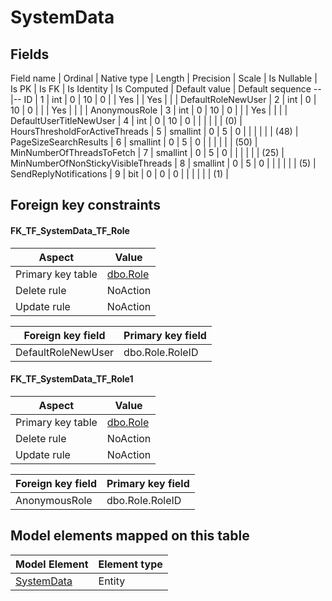 ﻿SystemData
============

## Fields

Field name | Ordinal | Native type | Length | Precision | Scale | Is Nullable | Is PK | Is FK | Is Identity | Is Computed  | Default value | Default sequence
--|--
ID | 1 | int | 0 | 10 | 0 |  | Yes |  | Yes |  |  | 
DefaultRoleNewUser | 2 | int | 0 | 10 | 0 |  |  | Yes |  |  |  | 
AnonymousRole | 3 | int | 0 | 10 | 0 |  |  | Yes |  |  |  | 
DefaultUserTitleNewUser | 4 | int | 0 | 10 | 0 |  |  |  |  |  | (0) | 
HoursThresholdForActiveThreads | 5 | smallint | 0 | 5 | 0 |  |  |  |  |  | (48) | 
PageSizeSearchResults | 6 | smallint | 0 | 5 | 0 |  |  |  |  |  | (50) | 
MinNumberOfThreadsToFetch | 7 | smallint | 0 | 5 | 0 |  |  |  |  |  | (25) | 
MinNumberOfNonStickyVisibleThreads | 8 | smallint | 0 | 5 | 0 |  |  |  |  |  | (5) | 
SendReplyNotifications | 9 | bit | 0 | 0 | 0 |  |  |  |  |  | (1) | 

## Foreign key constraints

#### FK_TF_SystemData_TF_Role

Aspect | Value
--|--
Primary key table | [dbo.Role](../dbo/Role.htm)
Delete rule | NoAction
Update rule | NoAction 

Foreign key field | Primary key field
--|--
DefaultRoleNewUser | dbo.Role.RoleID

#### FK_TF_SystemData_TF_Role1

Aspect | Value
--|--
Primary key table | [dbo.Role](../dbo/Role.htm)
Delete rule | NoAction
Update rule | NoAction 

Foreign key field | Primary key field
--|--
AnonymousRole | dbo.Role.RoleID

## Model elements mapped on this table

Model Element | Element type
--|--
[SystemData](../../../EntityModel/_DefaultGroup/Entities/SystemData.htm) | Entity
